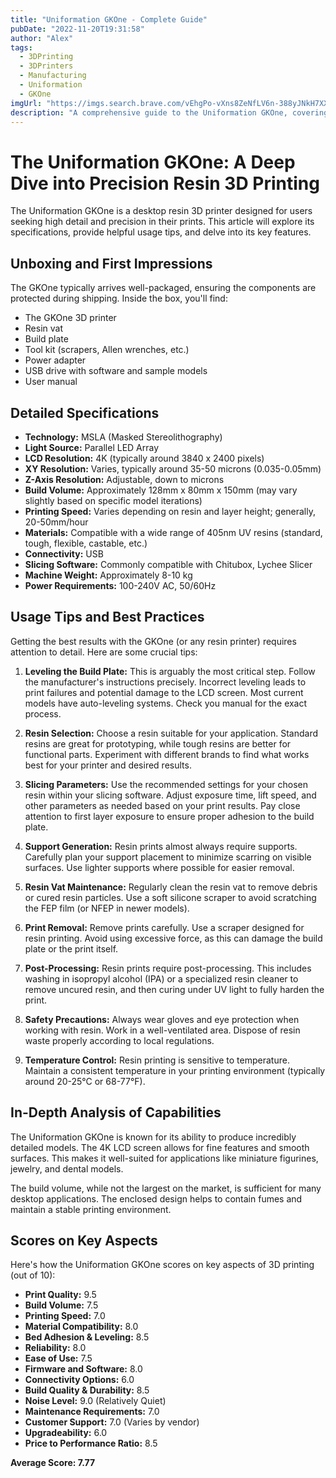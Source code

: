 ```yaml
---
title: "Uniformation GKOne - Complete Guide"
pubDate: "2022-11-20T19:31:58"
author: "Alex"
tags:
  - 3DPrinting
  - 3DPrinters
  - Manufacturing
  - Uniformation
  - GKOne
imgUrl: "https://imgs.search.brave.com/vEhgPo-vXns8ZeNfLV6n-388yJNkH7XXTvgMaCPasQI/rs:fit:860:0:0:0/g:ce/aHR0cHM6Ly8zZHJ1/Y2suY29tL3dwLWNv/bnRlbnQvdXBsb2Fk/cy8yMDI0LzExL2dr/M3Byby5qcGc"
description: "A comprehensive guide to the Uniformation GKOne, covering specifications, usage tips, and comparisons with similar products."
---
```


# The Uniformation GKOne: A Deep Dive into Precision Resin 3D Printing

The Uniformation GKOne is a desktop resin 3D printer designed for users seeking high detail and precision in their prints. This article will explore its specifications, provide helpful usage tips, and delve into its key features.

## Unboxing and First Impressions

The GKOne typically arrives well-packaged, ensuring the components are protected during shipping. Inside the box, you'll find:

*   The GKOne 3D printer
*   Resin vat
*   Build plate
*   Tool kit (scrapers, Allen wrenches, etc.)
*   Power adapter
*   USB drive with software and sample models
*   User manual

## Detailed Specifications

*   **Technology:** MSLA (Masked Stereolithography)
*   **Light Source:** Parallel LED Array
*   **LCD Resolution:** 4K (typically around 3840 x 2400 pixels)
*   **XY Resolution:** Varies, typically around 35-50 microns (0.035-0.05mm)
*   **Z-Axis Resolution:** Adjustable, down to microns
*   **Build Volume:** Approximately 128mm x 80mm x 150mm (may vary slightly based on specific model iterations)
*   **Printing Speed:** Varies depending on resin and layer height; generally, 20-50mm/hour
*   **Materials:** Compatible with a wide range of 405nm UV resins (standard, tough, flexible, castable, etc.)
*   **Connectivity:** USB
*   **Slicing Software:** Commonly compatible with Chitubox, Lychee Slicer
*   **Machine Weight:** Approximately 8-10 kg
*   **Power Requirements:** 100-240V AC, 50/60Hz

## Usage Tips and Best Practices

Getting the best results with the GKOne (or any resin printer) requires attention to detail. Here are some crucial tips:

1.  **Leveling the Build Plate:** This is arguably the most critical step. Follow the manufacturer's instructions precisely. Incorrect leveling leads to print failures and potential damage to the LCD screen. Most current models have auto-leveling systems. Check you manual for the exact process.

2.  **Resin Selection:** Choose a resin suitable for your application. Standard resins are great for prototyping, while tough resins are better for functional parts. Experiment with different brands to find what works best for your printer and desired results.

3.  **Slicing Parameters:** Use the recommended settings for your chosen resin within your slicing software. Adjust exposure time, lift speed, and other parameters as needed based on your print results. Pay close attention to first layer exposure to ensure proper adhesion to the build plate.

4.  **Support Generation:** Resin prints almost always require supports. Carefully plan your support placement to minimize scarring on visible surfaces. Use lighter supports where possible for easier removal.

5.  **Resin Vat Maintenance:** Regularly clean the resin vat to remove debris or cured resin particles. Use a soft silicone scraper to avoid scratching the FEP film (or NFEP in newer models).

6.  **Print Removal:** Remove prints carefully. Use a scraper designed for resin printing. Avoid using excessive force, as this can damage the build plate or the print itself.

7.  **Post-Processing:** Resin prints require post-processing. This includes washing in isopropyl alcohol (IPA) or a specialized resin cleaner to remove uncured resin, and then curing under UV light to fully harden the print.

8.  **Safety Precautions:** Always wear gloves and eye protection when working with resin. Work in a well-ventilated area. Dispose of resin waste properly according to local regulations.

9.  **Temperature Control:** Resin printing is sensitive to temperature. Maintain a consistent temperature in your printing environment (typically around 20-25°C or 68-77°F).

## In-Depth Analysis of Capabilities

The Uniformation GKOne is known for its ability to produce incredibly detailed models. The 4K LCD screen allows for fine features and smooth surfaces. This makes it well-suited for applications like miniature figurines, jewelry, and dental models.

The build volume, while not the largest on the market, is sufficient for many desktop applications. The enclosed design helps to contain fumes and maintain a stable printing environment.

## Scores on Key Aspects

Here's how the Uniformation GKOne scores on key aspects of 3D printing (out of 10):

*   **Print Quality:** 9.5
*   **Build Volume:** 7.5
*   **Printing Speed:** 7.0
*   **Material Compatibility:** 8.0
*   **Bed Adhesion & Leveling:** 8.5
*   **Reliability:** 8.0
*   **Ease of Use:** 7.5
*   **Firmware and Software:** 8.0
*   **Connectivity Options:** 6.0
*   **Build Quality & Durability:** 8.5
*   **Noise Level:** 9.0 (Relatively Quiet)
*   **Maintenance Requirements:** 7.0
*   **Customer Support:** 7.0 (Varies by vendor)
*   **Upgradeability:** 6.0
*   **Price to Performance Ratio:** 8.5

**Average Score: 7.77**
